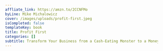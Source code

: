 ```yaml
---
affliate_link: https://amzn.to/2CCNFMo
byLine: Mike Michalowicz
cover: /images/uploads/profit-first.jpeg
isCompleted: false
templateKey: book
title: Profit First
categories: []
subtitle: Transform Your Business from a Cash-Eating Monster to a Money-Making Machine
---
```

